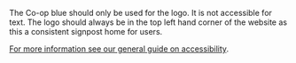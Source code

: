 <p>The Co-op blue should only be used for the logo. It is not accessible for text. The logo should always be in the top left hand corner of the website as this a consistent signpost home for users.</p>

<p><a href="https://coop-design-manual.herokuapp.com/accessibility.html">For more information see our general guide on accessibility</a>.</p>
